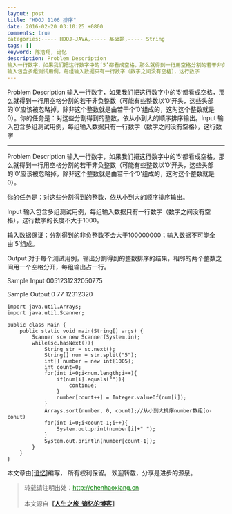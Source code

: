 ```yaml
---
layout: post
title: "HDOJ 1106 排序"
date: 2016-02-20 03:10:25 +0800
comments: true
categories:----- HDOJ-JAVA,----- 基础题,----- String
tags: []
keyword: 陈浩翔, 谙忆
description: Problem Description 
输入一行数字，如果我们把这行数字中的‘5’都看成空格，那么就得到一行用空格分割的若干非负整数（可能有些整数以‘0’开头，这些头部的‘0’应该被忽略掉，除非这个整数就是由若干个‘0’组成的，这时这个整数就是0）。你的任务是：对这些分割得到的整数，依从小到大的顺序排序输出。Input 
输入包含多组测试用例，每组输入数据只有一行数字（数字之间没有空格），这行数字 
---
```



Problem Description 
输入一行数字，如果我们把这行数字中的‘5’都看成空格，那么就得到一行用空格分割的若干非负整数（可能有些整数以‘0’开头，这些头部的‘0’应该被忽略掉，除非这个整数就是由若干个‘0’组成的，这时这个整数就是0）。你的任务是：对这些分割得到的整数，依从小到大的顺序排序输出。Input 
输入包含多组测试用例，每组输入数据只有一行数字（数字之间没有空格），这行数字
<!-- more -->
----------

Problem Description
输入一行数字，如果我们把这行数字中的‘5’都看成空格，那么就得到一行用空格分割的若干非负整数（可能有些整数以‘0’开头，这些头部的‘0’应该被忽略掉，除非这个整数就是由若干个‘0’组成的，这时这个整数就是0）。

你的任务是：对这些分割得到的整数，依从小到大的顺序排序输出。


 

Input
输入包含多组测试用例，每组输入数据只有一行数字（数字之间没有空格），这行数字的长度不大于1000。  

输入数据保证：分割得到的非负整数不会大于100000000；输入数据不可能全由‘5’组成。

 

Output
对于每个测试用例，输出分割得到的整数排序的结果，相邻的两个整数之间用一个空格分开，每组输出占一行。

 

Sample Input
0051231232050775
 

Sample Output
0 77 12312320


```
import java.util.Arrays;
import java.util.Scanner;

public class Main {
	public static void main(String[] args) {
		Scanner sc= new Scanner(System.in);
		while(sc.hasNext()){
			String str = sc.next();
			String[] num = str.split("5");
			int[] number = new int[1005];
			int count=0;
			for(int i=0;i<num.length;i++){
				if(num[i].equals("")){
					continue;
				}
				number[count++] = Integer.valueOf(num[i]);
			}
			Arrays.sort(number, 0, count);//从小到大排序number数组[o-conut)
			for(int i=0;i<count-1;i++){
				System.out.print(number[i]+" ");
			}
			System.out.println(number[count-1]);
		}
	}
}

```

本文章由<a href="http://chenhaoxiang.cn/">[谙忆]</a>编写， 所有权利保留。 
欢迎转载，分享是进步的源泉。
<blockquote cite='陈浩翔'>
<p background-color='#D3D3D3'>转载请注明出处：<a href='http://chenhaoxiang.cn'><font color="green">http://chenhaoxiang.cn</font></a><br><br>
本文源自<strong>【<a href='http://chenhaoxiang.cn' target='_blank'>人生之旅_谙忆的博客</a>】</strong></p>
</blockquote>
